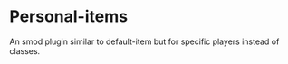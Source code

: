 # Personal-items
An smod plugin similar to default-item but for specific players instead of classes.
